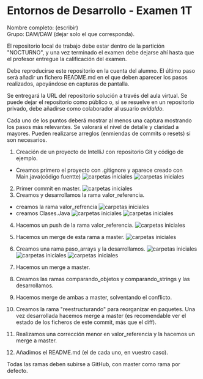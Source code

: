 # Entornos de Desarrollo - Examen 1T

Nombre completo: (escribir)  
Grupo: DAM/DAW (dejar solo el que corresponda).

El repositorio local de trabajo debe estar dentro de la partición "NOCTURNO", y una vez terminado el examen debe dejarse ahí hasta que el profesor entregue la calificación del examen.

Debe reproducirse este repositorio en la cuenta del alumno. El último paso será añadir un fichero README.md en el que deben aparecer los pasos realizados, apoyándose en capturas de pantalla.

Se entregará la URL del repositorio solución a través del aula virtual.
Se puede dejar el repositorio como público o, si se resuelve en un repositorio privado, debe añadirse como colaborador al usuario *avidaldo*.

Cada uno de los puntos deberá mostrar al menos una captura mostrando los pasos más relevantes. Se valorará el nivel de detalle y claridad a mayores.
Pueden realizarse arreglos (enmiendas de commits o resets) si son necesarios.

1. Creación de un proyecto de IntelliJ con repositorio Git y código de ejemplo.
- Creamos primero el proyecto con .gitignore y aparece creado con Main.java(código fuentte)
![carpetas iniciales](img/2.png)
![carpetas iniciales](img/5.png)
2. Primer commit en master.
![carpetas iniciales](img/8.png)
3. Creamos y desarrollamos la rama valor_referencia.
- creamos la rama valor_refrencia
![carpetas iniciales](img/11.png)
- creamos Clases.Java
![carpetas iniciales](img/12.png)
![carpetas iniciales](img/14.png)
4. Hacemos un push de la rama valor_referencia.
![carpetas iniciales](img/15.png)
5. Hacemos un merge de esta rama a master.
![carpetas iniciales](img/22.png)
6. Creamos una rama paso_arrays y la desarrollamos.
![carpetas iniciales](img/23.png)
![carpetas iniciales](img/24.png)
![carpetas iniciales](img/24.png)
7. Hacemos un merge a master.

8. Creamos las ramas comparando_objetos y comparando_strings y las desarrollamos.

9. Hacemos merge de ambas a master, solventando el conflicto.

10. Creamos la rama "reestructurando" para reorganizar en paquetes. Una vez desarrollada hacemos merge a master
(es recomendable ver el estado de los ficheros de este commit, más que el diff).

11. Realizamos una corrección menor en valor_referencia y la hacemos un merge a master.

12. Añadimos el README.md (el de cada uno, en vuestro caso).

Todas las ramas deben subirse a GitHub, con master como rama por defecto.
